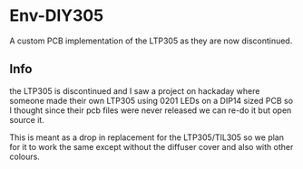 # Env-DIY305
 A custom PCB implementation of the LTP305 as they are now discontinued.

## Info
the LTP305 is discontinued and I saw a project on hackaday where someone made their own LTP305 using 0201 LEDs on a DIP14 sized PCB so I thought since their pcb files were never released we can re-do it but open source it.

This is meant as a drop in replacement for the LTP305/TIL305 so we plan for it to work the same except without the diffuser cover and also with other colours.